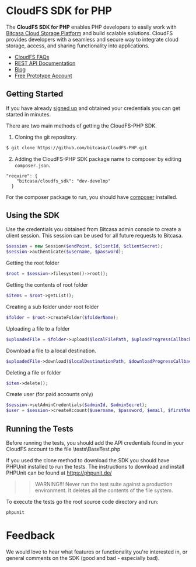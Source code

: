 # CloudFS SDK for PHP
  
The **CloudFS SDK for PHP** enables PHP developers to easily work with [Bitcasa Cloud Storage Platform](https://www.bitcasa.com/) and build scalable solutions. CloudFS provides developers with a seamless and secure way to integrate cloud storage, access, and sharing functionality into applications.

* [CloudFS FAQs](https://developer.bitcasa.com/faqs/)
* [REST API Documentation](https://www.bitcasa.com/cloudfs-api-docs/)
* [Blog](http://blog.bitcasa.com/) 
* [Free Prototype Account](https://access.bitcasa.com/Sign-Up/Info/Prototype/) 

## Getting Started

If you have already [signed up](https://access.bitcasa.com/Sign-Up/Info/Prototype/) and obtained your credentials you can get started in minutes.

There are two main methods of getting the CloudFS-PHP SDK.

1. Cloning the git repository.

  ```bash
  $ git clone https://github.com/bitcasa/CloudFS-PHP.git
  ```
  
2. Adding the CloudFS-PHP SDK package name to composer by editing `composer.json`.

  ```
  "require": {
      "bitcasa/cloudfs_sdk": "dev-develop"
    }
  ```
For the composer package to run, you should have [composer](https://getcomposer.org/) installed.

## Using the SDK

Use the credentials you obtained from Bitcasa admin console to create a client session. This session can be used for all future requests to Bitcasa.

```php
$session = new Session($endPoint, $clientId, $clientSecret);
$session->authenticate($username, $password);
```

Getting the root folder

```php
$root = $session->filesystem()->root();
```

Getting the contents of root folder

```php
$items = $root->getList();
```

Creating a sub folder under root folder

```php
$folder = $root->createFolder($folderName);
```
Uploading a file to a folder

```php
$uploadedFile = $folder->upload($localFilePath, $uploadProgressCallback, Exists::OVERWRITE);
```

Download a file to a local destination.

```php
$uploadedFile->download($localDestinationPath, $downloadProgressCallback);
```

Deleting a file or folder

```php
$item->delete();
```

Create user (for paid accounts only)

```php
$session->setAdminCredentials($adminId, $adminSecret);
$user = $session->createAccount($username, $password, $email, $firstName, $lastName);
```

## Running the Tests

Before running the tests, you should add the API credentials found in your CloudFS account to the file \tests\BaseTest.php

If you used the clone method to download the SDK you should have PHPUnit installed to run the tests. The instructions to download and install PHPUnit can be found at https://phpunit.de/ 

>>WARNING!!! Never run the test suite against a production environment. It deletes all the contents of the file system.

To execute the tests go the root source code directory and run:
```
phpunit
```

# Feedback

We would love to hear what features or functionality you're interested in, or general comments on the SDK (good and bad - especially bad).

